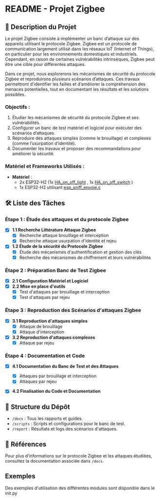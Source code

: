 # README - Projet Zigbee

## 📖 Description du Projet
Le projet Zigbee consiste à implémenter un banc d’attaque sur des appareils utilisant le protocole Zigbee. Zigbee est un protocole de communication largement utilisé dans les réseaux IoT (Internet of Things), en particulier pour les environnements domestiques et industriels. Cependant, en raison de certaines vulnérabilités intrinsèques, Zigbee peut être une cible pour différentes attaques.

Dans ce projet, nous explorerons les mécanismes de sécurité du protocole Zigbee et reproduirons plusieurs scénarios d’attaques. Ces travaux permettront d’identifier les failles et d’améliorer la compréhension des menaces potentielles, tout en documentant les résultats et les solutions possibles.

### Objectifs :
1. Étudier les mécanismes de sécurité du protocole Zigbee et ses vulnérabilités.
2. Configurer un banc de test matériel et logiciel pour exécuter des scénarios d’attaques.
3. Reproduire des attaques simples (comme le brouillage) et complexes (comme l’usurpation d’identité).
4. Documenter les travaux et proposer des recommandations pour améliorer la sécurité.

### Matériel et Frameworks Utilisés :
- **Matériel** :
  - 2x ESP32-H2 (1x [HA_on_off_light](https://github.com/espressif/esp-idf/tree/master/examples/zigbee/light_sample/HA_on_off_light) , 1x [HA_on_off_switch](https://github.com/espressif/esp-idf/tree/master/examples/zigbee/light_sample/HA_on_off_switch) )
  - 1x ESP32-H2 utilisant [esp_sniff_envoie.c](https://github.com/Natykk/Zigbee-Attack/blob/main/code/firmware/esp_sniff_envoie.c)

## 🛠️ Liste des Tâches

### Étape 1 : Étude des attaques et du protocole Zigbee
- [x] **1.1 Recherche Littérature Attaque Zigbee**
  - [x] Recherche attaque brouillage et interception 
  - [x] Recherche attaque usurpation d'identité et rejeu 
- [x] **1.2 Étude de la sécurité du Protocole Zigbee**
  - [x] Étude des mécanismes d'authentification et gestion des clés 
  - [x] Recherche des mécanismes de chiffrement et leurs vulnérabilités 

### Étape 2 : Préparation Banc de Test Zigbee
- [x] **2.1 Configuration Matériel et Logiciel** 
- [x] **2.2 Mise en place d'outils**
  - [x] Test d'attaques par brouillage et interception 
  - [x] Test d'attaques par rejeu 

### Étape 3 : Reproduction des Scénarios d'attaques Zigbee
- [x] **3.1 Reproduction d'attaques simples**
  - [x] Attaque de brouillage 
  - [x] Attaque d'interception 
- [x] **3.2 Reproduction d'attaques complexes**
  - [x] Attaque par rejeu 

### Étape 4 : Documentation et Code
- [x] **4.1 Documentation du Banc de Test et des Attaques**
  - [x] Attaques par brouillage et interception 
  - [x] Attaques par rejeu 
- [x] **4.2 Finalisation du Code et Documentation** 


## 📂 Structure du Dépôt
- `/docs` : Tous les rapports et guides.
- `/scripts` : Scripts et configurations pour le banc de test.
- `/report` : Résultats et logs des scénarios d'attaques.

## 📖 Références
Pour plus d’informations sur le protocole Zigbee et les attaques étudiées, consultez la documentation associée dans `/docs`.

## Exemples
Des exemples d'utilisation des différentes modules sont disponible dans le init.py 

